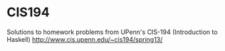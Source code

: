 # CIS194
Solutions to homework problems from UPenn's CIS-194 (Introduction to Haskell)
http://www.cis.upenn.edu/~cis194/spring13/
